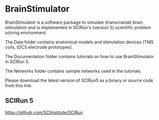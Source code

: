 BrainStimulator
===============

BrainStimulator is a software package to simulate (transcranial) brain stimulation and is implemented in SCIRun's (version 5) scientific problem solving environment. 

The Data folder contains anatomical models and stimulation devices (TMS coils, tDCS electrode prototypes).

The Documentation folder contains tutorials on how to use BrainStimulator in SCIRun 5.

The Networks folder contains sample networks used in the tutorials.

Please download the latest version of SCIRun5 as a binary or source code from this link:

## SCIRun 5
https://github.com/SCIInstitute/SCIRun

